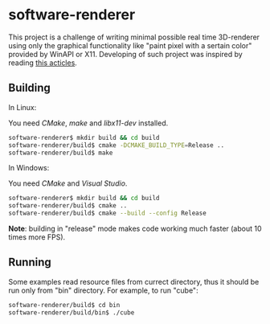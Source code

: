 # software-renderer

This project is a challenge of writing minimal possible real time 3D-renderer using only the graphical functionality like "paint pixel with a sertain color" provided by WinAPI or X11.
Developing of such project was inspired by reading [this acticles](https://github.com/ssloy/tinyrenderer/wiki).

## Building
In Linux:

You need _CMake_, _make_ and _libx11-dev_ installed.
```bash
software-renderer$ mkdir build && cd build
software-renderer/build$ cmake -DCMAKE_BUILD_TYPE=Release ..
software-renderer/build$ make
```

In Windows:

You need _CMake_ and _Visual Studio_.
```bash
software-renderer$ mkdir build && cd build
software-renderer/build$ cmake ..
software-renderer/build$ cmake --build --config Release
```

**Note**: building in "release" mode makes code working much faster (about 10 times more FPS).

## Running
Some examples read resource files from currect directory, thus it should be run only from "bin" directory. For example, to run "cube":
```bash
software-renderer/build$ cd bin
software-renderer/build/bin$ ./cube
```
